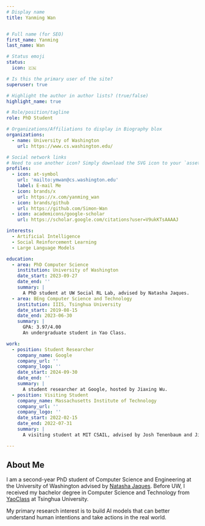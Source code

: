 ```yaml
---
# Display name
title: Yanming Wan


# Full name (for SEO)
first_name: Yanming
last_name: Wan

# Status emoji
status:
  icon: 🇨🇳

# Is this the primary user of the site?
superuser: true

# Highlight the author in author lists? (true/false)
highlight_name: true

# Role/position/tagline
role: PhD Student

# Organizations/Affiliations to display in Biography blox
organizations:
  - name: University of Washington
    url: https://www.cs.washington.edu/

# Social network links
# Need to use another icon? Simply download the SVG icon to your `assets/media/icons/` folder.
profiles:
  - icon: at-symbol
    url: 'mailto:ymwan@cs.washington.edu'
    label: E-mail Me
  - icon: brands/x
    url: https://x.com/yanming_wan
  - icon: brands/github
    url: https://github.com/Simon-Wan
  - icon: academicons/google-scholar
    url: https://scholar.google.com/citations?user=V9ukKTsAAAAJ

interests:
  - Artificial Intelligence
  - Social Reinforcement Learning
  - Large Language Models

education:
  - area: PhD Computer Science
    institution: University of Washington
    date_start: 2023-09-27
    date_end: ''
    summary: |
      A PhD student at UW Social RL Lab, advised by Natasha Jaques.
  - area: BEng Computer Science and Technology
    institution: IIIS, Tsinghua University
    date_start: 2019-08-15
    date_end: 2023-06-30
    summary: |
      GPA: 3.97/4.00
      An undergraduate student in Yao Class.

work:
  - position: Student Researcher
    company_name: Google
    company_url: ''
    company_logo: ''
    date_start: 2024-09-30
    date_end: ''
    summary: |
      A student researcher at Google, hosted by Jiaxing Wu.
  - position: Visiting Student
    company_name: Massachusetts Institute of Technology
    company_url: ''
    company_logo: ''
    date_start: 2022-02-15
    date_end: 2022-07-31
    summary: |
      A visiting student at MIT CSAIL, advised by Josh Tenenbaum and Jiayuan Mao.

---
```


## About Me

I am a second-year PhD student of Computer Science and Engineering at the University of Washington advised by [Natasha Jaques](https://natashajaques.ai/). Before UW, I received my bachelor degree in Computer Science and Technology from [YaoClass](https://iiis.tsinghua.edu.cn/) at Tsinghua University.

My primary research interest is to build AI models that can better understand human intentions and take actions in the real world. 